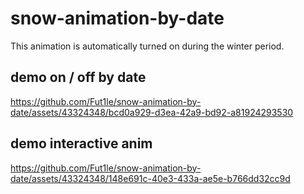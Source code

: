 # snow-animation-by-date
This animation is automatically turned on during the winter period.

## demo on / off by date
https://github.com/Fut1le/snow-animation-by-date/assets/43324348/bcd0a929-d3ea-42a9-bd92-a81924293530

## demo interactive anim
https://github.com/Fut1le/snow-animation-by-date/assets/43324348/148e691c-40e3-433a-ae5e-b766dd32cc9d


